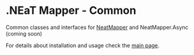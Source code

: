 # .NEaT Mapper - Common

Common classes and interfaces for [NeatMapper](https://www.nuget.org/packages/NeatMapper) and NeatMapper.Async (coming soon)

For details about installation and usage check the [main page](https://github.com/Xriuk/NeatMapper).
